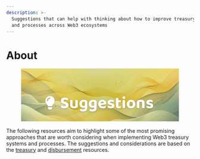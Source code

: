 ```yaml
---
description: >-
  Suggestions that can help with thinking about how to improve treasury systems
  and processes across Web3 ecosystems
---
```


# About

<figure><img src=".gitbook/assets/suggestions-header-generated.png" alt=""><figcaption></figcaption></figure>

The following resources aim to highlight some of the most promising approaches that are worth considering when implementing Web3 treasury systems and processes. The suggestions and considerations are based on the [treasury](https://app.gitbook.com/o/jOQu4b6VLDxaQsg2rVwG/s/qIN4B3DGHPqKOl7e6VuV/) and [disbursement](https://app.gitbook.com/o/jOQu4b6VLDxaQsg2rVwG/s/8L61e8ulVlk90t5mlQk1/) resources.
